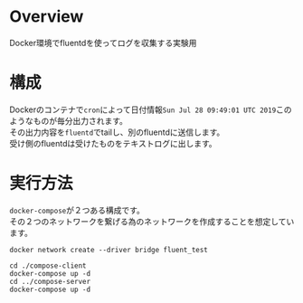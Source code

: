 # Overview
Docker環境でfluentdを使ってログを収集する実験用

# 構成
Dockerのコンテナで`cron`によって日付情報`Sun Jul 28 09:49:01 UTC 2019`このようなものが毎分出力されます。  
その出力内容を`fluentd`でtailし、別のfluentdに送信します。  
受け側のfluentdは受けたものをテキストログに出します。

# 実行方法

`docker-compose`が２つある構成です。  
その２つのネットワークを繋げる為のネットワークを作成することを想定しています。

```shell
docker network create --driver bridge fluent_test

cd ./compose-client
docker-compose up -d
cd ../compose-server
docker-compose up -d
```
